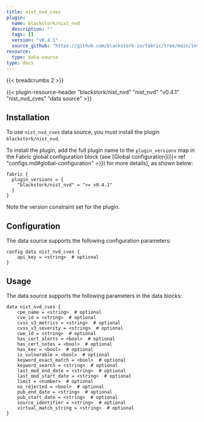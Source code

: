 ```yaml
---
title: nist_nvd_cves
plugin:
  name: blackstork/nist_nvd
  description: ""
  tags: []
  version: "v0.4.1"
  source_github: "https://github.com/blackstork-io/fabric/tree/main/internal/nistnvd/"
resource:
  type: data-source
type: docs
---
```


{{< breadcrumbs 2 >}}

{{< plugin-resource-header "blackstork/nist_nvd" "nist_nvd" "v0.4.1" "nist_nvd_cves" "data source" >}}

## Installation

To use `nist_nvd_cves` data source, you must install the plugin `blackstork/nist_nvd`.

To install the plugin, add the full plugin name to the `plugin_versions` map in the Fabric global configuration block (see [Global configuration]({{< ref "configs.md#global-configuration" >}}) for more details), as shown below:

```hcl
fabric {
  plugin_versions = {
    "blackstork/nist_nvd" = ">= v0.4.1"
  }
}
```

Note the version constraint set for the plugin.

## Configuration

The data source supports the following configuration parameters:

```hcl
config data nist_nvd_cves {
    api_key = <string>  # optional
}
```

## Usage

The data source supports the following parameters in the data blocks:

```hcl
data nist_nvd_cves {
    cpe_name = <string>  # optional
    cve_id = <string>  # optional
    cvss_v3_metrics = <string>  # optional
    cvss_v3_severity = <string>  # optional
    cwe_id = <string>  # optional
    has_cert_alerts = <bool>  # optional
    has_cert_notes = <bool>  # optional
    has_kev = <bool>  # optional
    is_vulnerable = <bool>  # optional
    keyword_exact_match = <bool>  # optional
    keyword_search = <string>  # optional
    last_mod_end_date = <string>  # optional
    last_mod_start_date = <string>  # optional
    limit = <number>  # optional
    no_rejected = <bool>  # optional
    pub_end_date = <string>  # optional
    pub_start_date = <string>  # optional
    source_identifier = <string>  # optional
    virtual_match_string = <string>  # optional
}
```